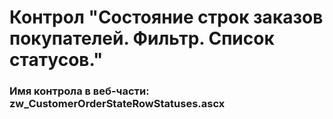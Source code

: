 ﻿---
description: 2.6.0.0
---
# Контрол "Состояние строк заказов покупателей. Фильтр. Список статусов."
### Имя контрола в веб-части: zw_CustomerOrderStateRowStatuses.ascx

